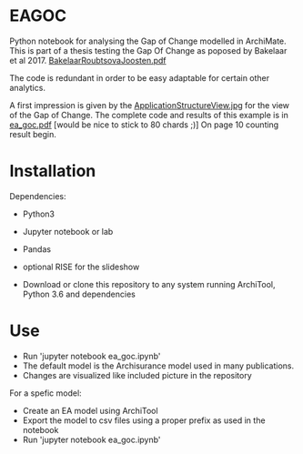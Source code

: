 # EAGOC
  Python notebook for analysing the Gap of Change modelled in ArchiMate. This is part of a thesis testing the Gap Of Change as poposed by Bakelaar et al 2017. [BakelaarRoubtsovaJoosten.pdf](BakelaarRoubtsovaJoosten.pdf)

The code is redundant in order to be easy adaptable for certain other analytics.

A first impression is given by the [ApplicationStructureView.jpg](ApplicationStructureView.JPG) for the view of the Gap of Change.
The complete code and results of this example is in [ea_goc.pdf](ea_goc.pdf) [would be nice to stick to 80 chards ;)]
On page 10 counting result begin.

# Installation
Dependencies: 
- Python3
- Jupyter notebook or lab
- Pandas
- optional RISE for the slideshow

- Download or clone this repository to any system running ArchiTool, Python 3.6 and dependencies

# Use
- Run 'jupyter notebook ea_goc.ipynb' 
- The default model is the Archisurance model used in many publications.
- Changes are visualized like included picture in the repository

For a spefic model:
- Create an EA model using ArchiTool
- Export the model to csv files using a proper prefix as used in the notebook
- Run 'jupyter notebook ea_goc.ipynb'
